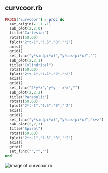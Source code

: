 
## curvcoor.rb

```ruby
PROCS['curvcoor'] = proc do
  set_origin(-1,1,-1)
  sub_plot(2,2,0)
  title("Cartesian")
  rotate(50,60)
  fplot("2*t-1","0.5","0","r2")
  axis()
  grid()
  set_func("y*sin(pi*x)","y*cos(pi*x)","")
  sub_plot(2,2,1)
  title("Cylindrical")
  rotate(50,60)
  fplot("2*t-1","0.5","0","r2")
  axis()
  grid()
  set_func("2*y*x","y*y - x*x","")
  sub_plot(2,2,2)
  title("Parabolic")
  rotate(50,60)
  fplot("2*t-1","0.5","0","r2")
  axis()
  grid()
  set_func("y*sin(pi*x)","y*cos(pi*x)","x+z")
  sub_plot(2,2,3)
  title("Spiral")
  rotate(50,60)
  fplot("2*t-1","0.5","0","r2")
  axis()
  grid()
  set_func("","","")
end


```
![image of curvcoor.rb](https://raw.github.com/masa16/ruby-mathgl-sample/master/samples/curvcoor/curvcoor.png)
